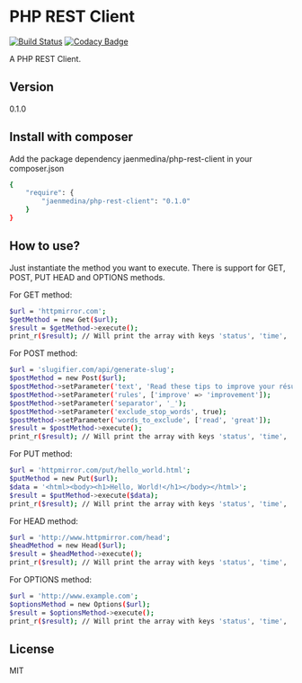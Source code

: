 PHP REST Client
=========
[![Build Status](https://travis-ci.org/jaenmedina/php-rest-client.svg?branch=master)](https://travis-ci.org/jaenmedina/php-rest-client)
[![Codacy Badge](https://www.codacy.com/project/badge/6db38b171c54491d866546f95a73312f)](https://www.codacy.com/app/jaen-medina/php-rest-client)

A PHP REST Client.


Version
----

0.1.0


Install with composer
--------------

Add the package dependency jaenmedina/php-rest-client in your composer.json
```sh
{
    "require": {
        "jaenmedina/php-rest-client": "0.1.0"
    }
}
```


How to use?
--------------

Just instantiate the method you want to execute. There is support for GET, POST, PUT HEAD and OPTIONS methods.

For GET method:

```sh
$url = 'httpmirror.com';
$getMethod = new Get($url);
$result = $getMethod->execute();
print_r($result); // Will print the array with keys 'status', 'time', 'header', 'body' and 'error'.
```

For POST method:
```sh
$url = 'slugifier.com/api/generate-slug';
$postMethod = new Post($url);
$postMethod->setParameter('text', 'Read these tips to improve your résumé and get a great job!');
$postMethod->setParameter('rules', ['improve' => 'improvement']);
$postMethod->setParameter('separator', '_');
$postMethod->setParameter('exclude_stop_words', true);
$postMethod->setParameter('words_to_exclude', ['read', 'great']);
$result = $postMethod->execute();
print_r($result); // Will print the array with keys 'status', 'time', 'header', 'body' and 'error'.
```

For PUT method:
```sh
$url = 'httpmirror.com/put/hello_world.html';
$putMethod = new Put($url);
$data = '<html><body><h1>Hello, World!</h1></body></html>';
$result = $putMethod->execute($data);
print_r($result); // Will print the array with keys 'status', 'time', 'header', 'body' and 'error'.
```

For HEAD method:
```sh
$url = 'http://www.httpmirror.com/head';
$headMethod = new Head($url);
$result = $headMethod->execute();
print_r($result); // Will print the array with keys 'status', 'time', 'header', and 'error'.
```

For OPTIONS method:
```sh
$url = 'http://www.example.com';
$optionsMethod = new Options($url);
$result = $optionsMethod->execute();
print_r($result); // Will print the array with keys 'status', 'time', 'header', 'body' and 'error'
```

License
----

MIT
